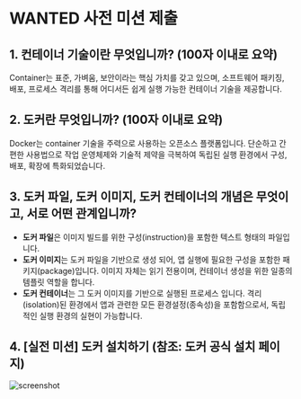 # WANTED 사전 미션 제출

## 1. 컨테이너 기술이란 무엇입니까? (100자 이내로 요약)

Container는 표준, 가벼움, 보안이라는 핵심 가치를 갖고 있으며, 소프트웨어 패키징, 배포, 프로세스 격리를 통해 어디서든 쉽게 실행 가능한 컨테이너 기술을 제공합니다.

## 2. 도커란 무엇입니까? (100자 이내로 요약)

Docker는 container 기술을 주력으로 사용하는 오픈소스 플랫폼입니다. 단순하고 간편한 사용법으로 작업 운영체제와 기술적 제약을 극복하여 독립된 실행 환경에서 구성, 배포, 확장에 특화되었습니다.

## 3. 도커 파일, 도커 이미지, 도커 컨테이너의 개념은 무엇이고, 서로 어떤 관계입니까?

- **도커 파일**은 이미지 빌드를 위한 구성(instruction)을 포함한 텍스트 형태의 파일입니다. 
- **도커 이미지**는 도커 파일을 기반으로 생성 되어, 앱 실행에 필요한 구성을 포함한 패키지(package)입니다. 이미지 자체는 읽기 전용이며, 컨테이너 생성을 위한 일종의 템플릿 역할을 합니다. 
- **도커 컨테이너**는 그 도커 이미지를 기반으로 실행된 프로세스 입니다. 격리(isolation)된 환경에서 앱과 관련한 모든 환경설정(종속성)을 포함함으로서, 독립적인 실행 환경의 실현이 가능합니다.

## 4. [실전 미션] 도커 설치하기 (참조: 도커 공식 설치 페이지)
![screenshot](screenshot.jpg)